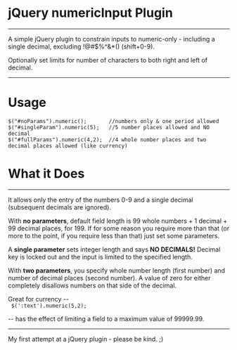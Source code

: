jQuery numericInput Plugin
============
<hr>
A simple jQuery plugin to constrain inputs to numeric-only - including a single decimal, excluding !@#$%^&amp;*() (shift+0-9). 

Optionally set limits for number of characters to both right and left of decimal.
<hr>

Usage
============
    $("#noParams").numeric();       //numbers only & one period allowed
    $("#singleParam").numeric(5);   //5 number places allowed and NO decimal
    $("#fullParams").numeric(4,2);  //4 whole number places and two decimal places allowed (like currency)

What it Does
============
<hr>
It allows only the entry of the numbers 0-9 and a single decimal (subsequent decimals are ignored).

With <b>no parameters</b>, default field length is 99 whole numbers + 1 decimal + 99 decimal places, for 199. If for some reason you require more than that (or more to the point, if you require less than that) just set some parameters.

A <b>single parameter</b> sets integer length and says <b>NO DECIMALS!</b> Decimal key is locked out and the input is limited to the specified length.

With <b>two parameters</b>, you specify whole number length (first number) and number of decimal places (second number). A value of zero for either completely disallows numbers on that side of the decimal. 

Great for currency --<br>
<code>
    $(':text').numeric(5,2);
</code>

 -- has the effect of limiting a field to a maximum value of 99999.99.
<hr>



My first attempt at a jQuery plugin - please be kind.  ;)